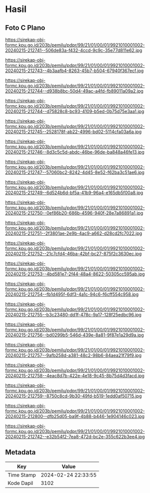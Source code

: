 # Hasil

## Foto C Plano

https://sirekap-obj-formc.kpu.go.id/203b/pemilu/pdpr/99/21/01/00/01/9921010001002-20240215-212741--506de83a-f432-4ccd-9c9c-35e77d811e62.jpg

https://sirekap-obj-formc.kpu.go.id/203b/pemilu/pdpr/99/21/01/00/01/9921010001002-20240215-212743--4b3aafb4-8263-45b7-b504-67940f367ecf.jpg

https://sirekap-obj-formc.kpu.go.id/203b/pemilu/pdpr/99/21/01/00/01/9921010001002-20240215-212744--d938b8bc-50d4-49ac-a4fd-fb89011a09a2.jpg

https://sirekap-obj-formc.kpu.go.id/203b/pemilu/pdpr/99/21/01/00/01/9921010001002-20240215-212744--d75828c8-bc93-4109-b5ed-0b75d75e3aa1.jpg

https://sirekap-obj-formc.kpu.go.id/203b/pemilu/pdpr/99/21/01/00/01/9921010001002-20240215-212745--2528178f-ab22-4996-bd02-5114cfa03a6a.jpg

https://sirekap-obj-formc.kpu.go.id/203b/pemilu/pdpr/99/21/01/00/01/9921010001002-20240215-212746--8d3c5c5d-abdc-46be-96de-ba848a46fe13.jpg

https://sirekap-obj-formc.kpu.go.id/203b/pemilu/pdpr/99/21/01/00/01/9921010001002-20240215-212747--57060bc2-8242-4d45-8e52-f62ba3c51ae6.jpg

https://sirekap-obj-formc.kpu.go.id/203b/pemilu/pdpr/99/21/01/00/01/9921010001002-20240215-212749--6d524b6d-bf5a-41b9-96a4-e165db5f00a8.jpg

https://sirekap-obj-formc.kpu.go.id/203b/pemilu/pdpr/99/21/01/00/01/9921010001002-20240215-212750--0ef86b20-686b-4596-940f-28e7a86891a1.jpg

https://sirekap-obj-formc.kpu.go.id/203b/pemilu/pdpr/99/21/01/00/01/9921010001002-20240215-212751--2f3801ae-2e9b-4ac9-a662-d28cd2fc7022.jpg

https://sirekap-obj-formc.kpu.go.id/203b/pemilu/pdpr/99/21/01/00/01/9921010001002-20240215-212752--21c7cfd4-46ba-42bf-bc27-875f2c3630ec.jpg

https://sirekap-obj-formc.kpu.go.id/203b/pemilu/pdpr/99/21/01/00/01/9921010001002-20240215-212753--4bd581e7-2f44-48a4-8622-50305cc595ab.jpg

https://sirekap-obj-formc.kpu.go.id/203b/pemilu/pdpr/99/21/01/00/01/9921010001002-20240215-212754--fb1d495f-6df3-4a1c-94c6-f6cff554c958.jpg

https://sirekap-obj-formc.kpu.go.id/203b/pemilu/pdpr/99/21/01/00/01/9921010001002-20240215-212755--b3c23480-dd1f-478c-9a17-128f25edbc96.jpg

https://sirekap-obj-formc.kpu.go.id/203b/pemilu/pdpr/99/21/01/00/01/9921010001002-20240215-212756--bd0299b5-546d-439e-8a81-9f87e1a29d9a.jpg

https://sirekap-obj-formc.kpu.go.id/203b/pemilu/pdpr/99/21/01/00/01/9921010001002-20240215-212757--9afb258d-a381-48c2-98b6-84aea21f79f9.jpg

https://sirekap-obj-formc.kpu.go.id/203b/pemilu/pdpr/99/21/01/00/01/9921010001002-20240215-212758--4eac8d7b-422e-4e18-9c45-8b75d4d3facd.jpg

https://sirekap-obj-formc.kpu.go.id/203b/pemilu/pdpr/99/21/01/00/01/9921010001002-20240215-212759--8750c8cd-9b30-49fd-b519-1edd0af50715.jpg

https://sirekap-obj-formc.kpu.go.id/203b/pemilu/pdpr/99/21/01/00/01/9921010001002-20240215-212800--dfb25d05-ba9f-4b88-b446-1e904146c023.jpg

https://sirekap-obj-formc.kpu.go.id/203b/pemilu/pdpr/99/21/01/00/01/9921010001002-20240215-212742--e32b54f2-7ea8-472d-bc2e-355c622b3ee4.jpg


## Metadata

| Key        | Value               |
| ---------- | ------------------- |
| Time Stamp | 2024-02-24 22:33:55 |
| Kode Dapil | 3102                |



